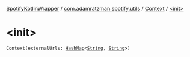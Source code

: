 [SpotifyKotlinWrapper](../../index.md) / [com.adamratzman.spotify.utils](../index.md) / [Context](index.md) / [&lt;init&gt;](./-init-.md)

# &lt;init&gt;

`Context(externalUrls: `[`HashMap`](https://kotlinlang.org/api/latest/jvm/stdlib/kotlin.collections/-hash-map/index.html)`<`[`String`](https://kotlinlang.org/api/latest/jvm/stdlib/kotlin/-string/index.html)`, `[`String`](https://kotlinlang.org/api/latest/jvm/stdlib/kotlin/-string/index.html)`>)`